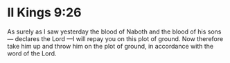 # II Kings 9:26

As surely as I saw yesterday the blood of Naboth and the blood of his sons — declares the Lord —I will repay you on this plot of ground. Now therefore take him up and throw him on the plot of ground, in accordance with the word of the Lord.
